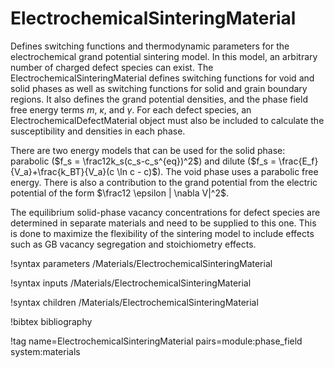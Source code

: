 # ElectrochemicalSinteringMaterial

Defines switching functions and thermodynamic parameters for the electrochemical grand potential
sintering model. In this model, an arbitrary number of charged defect species can exist.
The ElectrochemicalSinteringMaterial defines switching functions for void and solid
phases as well as switching functions for solid and grain boundary regions.
It also defines the grand potential densities, and the phase field free energy terms
$m$, $\kappa$, and $\gamma$.
For each defect species, an ElectrochemicalDefectMaterial object must also be included to
calculate the susceptibility and densities in each phase.

There are two energy models that can be used for the solid phase: parabolic
($f_s = \frac12k_s(c_s-c_s^{eq})^2$) and dilute ($f_s = \frac{E_f}{V_a}+\frac{k_BT}{V_a}(c \ln c - c)$).
The void phase uses a parabolic free energy. There is also a contribution to the grand potential
from the electric potential of the form $\frac12 \epsilon | \nabla V|^2$.

The equilibrium solid-phase vacancy concentrations for defect species are determined in separate
materials and need to be supplied to this one.
This is done to maximize the flexibility of the sintering model to include effects
such as GB vacancy segregation and stoichiometry effects.

!syntax parameters /Materials/ElectrochemicalSinteringMaterial

!syntax inputs /Materials/ElectrochemicalSinteringMaterial

!syntax children /Materials/ElectrochemicalSinteringMaterial

!bibtex bibliography

!tag name=ElectrochemicalSinteringMaterial pairs=module:phase_field system:materials
